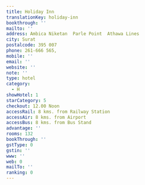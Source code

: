 ```yaml
---
title: Holiday Inn
translationKey: holiday-inn
bookthrough: ''
mailto: ''
address: Ambica Niketan  Parle Point  Athawa Lines
city: Surat
postalcode: 395 007
phone: 261-666 565,
mobile: ''
email: ''
website: ''
note: ''
type: hotel
category:
  - H
showHotel: 1
starCategory: 5
checkout: 12.00 Noon
accessRail: 8 kms. from Railway Station
accessAir: 8 kms. from Airport
accessBus: 8 kms. from Bus Stand
advantage: ''
rooms: 132
bookThrough: ''
gstType: 0
gstin: ''
www: ''
web: 0
mailTo: ''
ranking: 0
---
```







